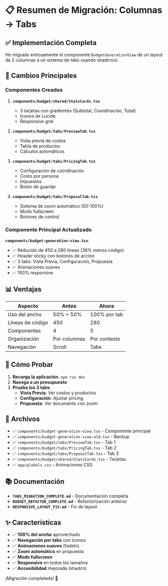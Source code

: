 # 📋 Resumen de Migración: Columnas → Tabs

## ✅ Implementación Completa

He migrado exitosamente el componente `BudgetGenerationView` de un layout de 2 columnas a un sistema de tabs usando shadcn/ui.

## 🎯 Cambios Principales

### Componentes Creados

1. **`components/budget/shared/StatsCards.tsx`**
   - 3 tarjetas con gradientes (Subtotal, Coordinación, Total)
   - Iconos de Lucide
   - Responsive grid

2. **`components/budget/tabs/PreviewTab.tsx`**
   - Vista previa de costos
   - Tabla de productos
   - Cálculos automáticos

3. **`components/budget/tabs/PricingTab.tsx`**
   - Configuración de coordinación
   - Costo por persona
   - Impuestos
   - Botón de guardar

4. **`components/budget/tabs/ProposalTab.tsx`**
   - Sistema de zoom automático (50-100%)
   - Modo fullscreen
   - Botones de control

### Componente Principal Actualizado

**`components/budget-generation-view.tsx`**:
- ✅ Reducido de 450 a 280 líneas (38% menos código)
- ✅ Header sticky con botones de acción
- ✅ 3 tabs: Vista Previa, Configuración, Propuesta
- ✅ Animaciones suaves
- ✅ 100% responsive

## 📊 Ventajas

| Aspecto | Antes | Ahora |
|---------|-------|-------|
| Uso del ancho | 50% + 50% | 100% por tab |
| Líneas de código | 450 | 280 |
| Componentes | 4 | 5 |
| Organización | Por columnas | Por contexto |
| Navegación | Scroll | Tabs |

## 🚀 Cómo Probar

1. **Recarga la aplicación**: `npm run dev`
2. **Navega a un presupuesto**
3. **Prueba los 3 tabs**:
   - **Vista Previa**: Ver costos y productos
   - **Configuración**: Ajustar pricing
   - **Propuesta**: Ver documento con zoom

## 📁 Archivos

- ✅ `components/budget-generation-view.tsx` - Componente principal
- ✅ `components/budget-generation-view.old.tsx` - Backup
- ✅ `components/budget/tabs/PreviewTab.tsx` - Tab 1
- ✅ `components/budget/tabs/PricingTab.tsx` - Tab 2
- ✅ `components/budget/tabs/ProposalTab.tsx` - Tab 3
- ✅ `components/budget/shared/StatsCards.tsx` - Tarjetas
- ✅ `app/globals.css` - Animaciones CSS

## 📚 Documentación

- **`TABS_MIGRATION_COMPLETE.md`** - Documentación completa
- **`BUDGET_REFACTOR_COMPLETE.md`** - Refactorización anterior
- **`RESPONSIVE_LAYOUT_FIX.md`** - Fix de layout

## ✨ Características

- ✅ **100% del ancho** aprovechado
- ✅ **Navegación por tabs** con iconos
- ✅ **Animaciones suaves** (fadeIn)
- ✅ **Zoom automático** en propuesta
- ✅ **Modo fullscreen**
- ✅ **Responsive** en todos los tamaños
- ✅ **Accesibilidad** mejorada (shadcn)

¡Migración completada! 🎉
